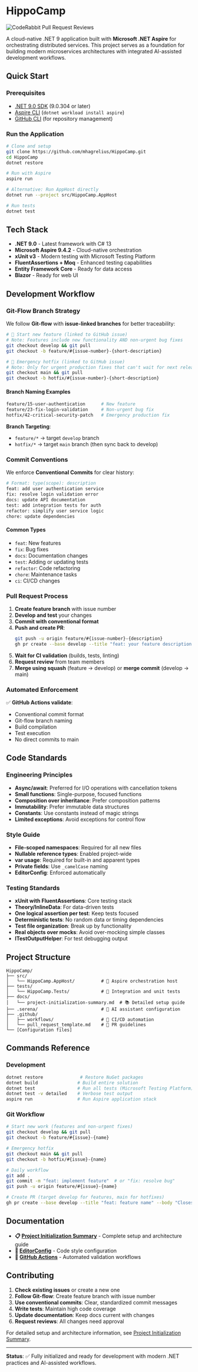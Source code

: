 # HippoCamp

![CodeRabbit Pull Request Reviews](https://img.shields.io/coderabbit/prs/github/mhagrelius/HippoCamp?utm_source=oss&utm_medium=github&utm_campaign=mhagrelius%2FHippoCamp&labelColor=171717&color=FF570A&link=https%3A%2F%2Fcoderabbit.ai&label=CodeRabbit+Reviews)

A cloud-native .NET 9 application built with **Microsoft .NET Aspire** for orchestrating distributed services. This project serves as a foundation for building modern microservices architectures with integrated AI-assisted development workflows.

## Quick Start

### Prerequisites
- [.NET 9.0 SDK](https://dotnet.microsoft.com/download/dotnet/9.0) (9.0.304 or later)
- [Aspire CLI](https://learn.microsoft.com/dotnet/aspire/fundamentals/setup-tooling) (`dotnet workload install aspire`)
- [GitHub CLI](https://cli.github.com/) (for repository management)

### Run the Application
```bash
# Clone and setup
git clone https://github.com/mhagrelius/HippoCamp.git
cd HippoCamp
dotnet restore

# Run with Aspire
aspire run

# Alternative: Run AppHost directly
dotnet run --project src/HippoCamp.AppHost

# Run tests
dotnet test
```

## Tech Stack

- **.NET 9.0** - Latest framework with C# 13
- **Microsoft Aspire 9.4.2** - Cloud-native orchestration
- **xUnit v3** - Modern testing with Microsoft Testing Platform
- **FluentAssertions + Moq** - Enhanced testing capabilities
- **Entity Framework Core** - Ready for data access
- **Blazor** - Ready for web UI

## Development Workflow

### Git-Flow Branch Strategy

We follow **Git-flow** with **issue-linked branches** for better traceability:

```bash
# 🎯 Start new feature (linked to GitHub issue)
# Note: Features include new functionality AND non-urgent bug fixes
git checkout develop && git pull
git checkout -b feature/#{issue-number}-{short-description}

# 🚨 Emergency hotfix (linked to GitHub issue)
# Note: Only for urgent production fixes that can't wait for next release
git checkout main && git pull
git checkout -b hotfix/#{issue-number}-{short-description}
```

#### Branch Naming Examples
```bash
feature/15-user-authentication      # New feature
feature/23-fix-login-validation     # Non-urgent bug fix
hotfix/42-critical-security-patch   # Emergency production fix
```

**Branch Targeting**:
- `feature/*` → target `develop` branch
- `hotfix/*` → target `main` branch (then sync back to develop)

### Commit Conventions

We enforce **Conventional Commits** for clear history:

```bash
# Format: type(scope): description
feat: add user authentication service
fix: resolve login validation error
docs: update API documentation
test: add integration tests for auth
refactor: simplify user service logic
chore: update dependencies
```

#### Common Types
- `feat`: New features
- `fix`: Bug fixes
- `docs`: Documentation changes
- `test`: Adding or updating tests
- `refactor`: Code refactoring
- `chore`: Maintenance tasks
- `ci`: CI/CD changes

### Pull Request Process

1. **Create feature branch** with issue number
2. **Develop and test** your changes
3. **Commit with conventional format**
4. **Push and create PR**:
   ```bash
   git push -u origin feature/#{issue-number}-{description}
   gh pr create --base develop --title "feat: your feature description" --body "Closes ##{issue-number}"
   ```
5. **Wait for CI validation** (builds, tests, linting)
6. **Request review** from team members
7. **Merge using squash** (feature → develop) or **merge commit** (develop → main)

### Automated Enforcement

✅ **GitHub Actions validate**:
- Conventional commit format
- Git-flow branch naming
- Build compilation
- Test execution
- No direct commits to main

## Code Standards

### Engineering Principles
- **Async/await**: Preferred for I/O operations with cancellation tokens
- **Small functions**: Single-purpose, focused functions
- **Composition over inheritance**: Prefer composition patterns
- **Immutability**: Prefer immutable data structures
- **Constants**: Use constants instead of magic strings
- **Limited exceptions**: Avoid exceptions for control flow

### Style Guide
- **File-scoped namespaces**: Required for all new files
- **Nullable reference types**: Enabled project-wide
- **var usage**: Required for built-in and apparent types
- **Private fields**: Use `_camelCase` naming
- **EditorConfig**: Enforced automatically

### Testing Standards
- **xUnit with FluentAssertions**: Core testing stack
- **Theory/InlineData**: For data-driven tests
- **One logical assertion per test**: Keep tests focused
- **Deterministic tests**: No random data or timing dependencies
- **Test file organization**: Break up by functionality
- **Real objects over mocks**: Avoid over-mocking simple classes
- **ITestOutputHelper**: For test debugging output

## Project Structure

```
HippoCamp/
├── src/
│   └── HippoCamp.AppHost/          # 🎯 Aspire orchestration host
├── tests/
│   └── HippoCamp.Tests/            # 🧪 Integration and unit tests
├── docs/
│   └── project-initialization-summary.md  # 📚 Detailed setup guide
├── .serena/                        # 🤖 AI assistant configuration
├── .github/
│   ├── workflows/                  # 🔄 CI/CD automation
│   └── pull_request_template.md    # 📝 PR guidelines
└── [Configuration files]
```

## Commands Reference

### Development
```bash
dotnet restore              # Restore NuGet packages
dotnet build               # Build entire solution
dotnet test                # Run all tests (Microsoft Testing Platform)
dotnet test -v detailed    # Verbose test output
aspire run                 # Run Aspire application stack
```

### Git Workflow
```bash
# Start new work (features and non-urgent fixes)
git checkout develop && git pull
git checkout -b feature/#{issue}-{name}

# Emergency hotfix
git checkout main && git pull
git checkout -b hotfix/#{issue}-{name}

# Daily workflow
git add .
git commit -m "feat: implement feature"  # or "fix: resolve bug"
git push -u origin feature/#{issue}-{name}

# Create PR (target develop for features, main for hotfixes)
gh pr create --base develop --title "feat: feature name" --body "Closes ##{issue}"
```

## Documentation

- **📋 [Project Initialization Summary](docs/project-initialization-summary.md)** - Complete setup and architecture guide
- **🔧 [EditorConfig](.editorconfig)** - Code style configuration
- **🚀 [GitHub Actions](.github/workflows/)** - Automated validation workflows

## Contributing

1. **Check existing issues** or create a new one
2. **Follow Git-flow**: Create feature branch with issue number
3. **Use conventional commits**: Clear, standardized commit messages
4. **Write tests**: Maintain high code coverage
5. **Update documentation**: Keep docs current with changes
6. **Request reviews**: All changes need approval

For detailed setup and architecture information, see [Project Initialization Summary](docs/project-initialization-summary.md).

---

**Status**: ✅ Fully initialized and ready for development with modern .NET practices and AI-assisted workflows.
